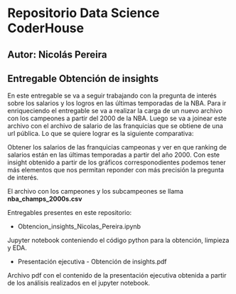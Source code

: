 # Repositorio Data Science CoderHouse 
## Autor: Nicolás Pereira
## Entregable Obtención de insights

En este entregable se va a seguir trabajando con la pregunta de interés sobre los salarios y los logros en las últimas temporadas de la NBA.
Para ir enriqueciendo el entregable se va a realizar la carga de un nuevo archivo con los campeones a partir del 2000 de la NBA.
Luego se va a joinear este archivo con el archivo de salario de las franquicias que se obtiene de una url pública.
Lo que se quiere lograr es la siguiente comparativa:

Obtener los salarios de las franquicias campeonas y ver en que ranking de salarios están en las últimas temporadas a partir del año 2000.
Con este insight obtenido a partir de los gráficos corresponodientes podemos tener más elementos que nos permitan reponder con más precisión la pregunta de interés.

El archivo con los campeones y los subcampeones se llama **nba_champs_2000s.csv**

Entregables presentes en este repositorio:

* Obtencion_insights_Nicolas_Pereira.ipynb  

Jupyter notebook conteniendo el código python para la obtención, limpieza y EDA.

* Presentación ejecutiva - Obtención de insights.pdf

Archivo pdf con el contenido de la presentación ejecutiva obtenida a partir de los análisis realizados en el jupyter notebook.
